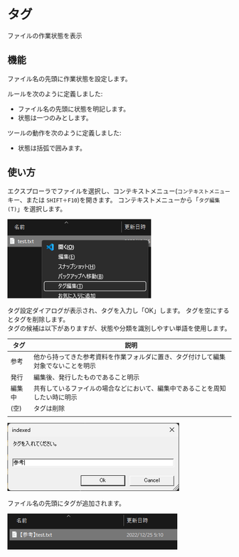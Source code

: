 # タグ

ファイルの作業状態を表示

## 機能

ファイル名の先頭に作業状態を設定します。

ルールを次のように定義しました:

* ファイル名の先頭に状態を明記します。
* 状態は一つのみとします。

ツールの動作を次のように定義しました:

* 状態は括弧で囲みます。

## 使い方

エクスプローラでファイルを選択し、コンテキストメニュー(`コンテキストメニュー`キー、または `SHIFT＋F10`)を開きます。
コンテキストメニューから「`タグ編集(T)`」を選択します。

![タグ1](img/tag1.png)

タグ設定ダイアログが表示され、タグを入力し「OK」します。
タグを空にするとタグを削除します。  
タグの候補は以下がありますが、状態や分類を識別しやすい単語を使用します。

|タグ|説明|
|----|----|
|参考|他から持ってきた参考資料を作業フォルダに置き、タグ付けして編集対象でないことを明示|
|発行|編集後、発行したものであること明示|
|編集中|共有しているファイルの場合などにおいて、編集中であることを周知したい時に明示|
|(空)|タグは削除|
|||

![タグ2](img/tag2.png)

ファイル名の先頭にタグが追加されます。

![タグ3](img/tag3.png)
